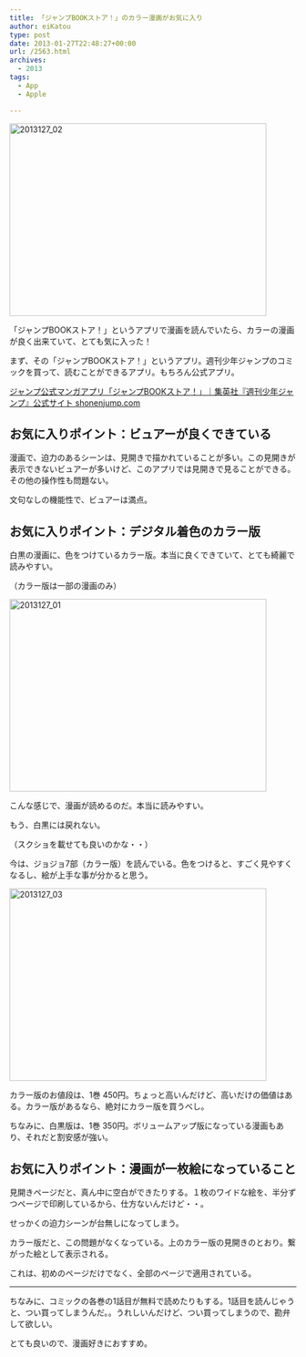 ```yaml
---
title: 「ジャンプBOOKストア！」のカラー漫画がお気に入り
author: eiKatou
type: post
date: 2013-01-27T22:48:27+00:00
url: /2563.html
archives:
  - 2013
tags:
  - App
  - Apple

---
```

<img src="http://eikatou.net/blog/wp-content/uploads/2013/01/2013127_02.jpg" alt="2013127_02" width="451" height="338" class="alignnone size-full wp-image-2565" srcset="/uploads/2013/01/2013127_02.jpg 451w, /uploads/2013/01/2013127_02-300x224.jpg 300w" sizes="(max-width: 451px) 100vw, 451px" />
  
「ジャンプBOOKストア！」というアプリで漫画を読んでいたら、カラーの漫画が良く出来ていて、とても気に入った！

まず、その「ジャンプBOOKストア！」というアプリ。週刊少年ジャンプのコミックを買って、読むことができるアプリ。もちろん公式アプリ。
  
[ジャンプ公式マンガアプリ「ジャンプBOOKストア！」｜集英社『週刊少年ジャンプ』公式サイト shonenjump.com][1]

<!--more-->

## お気に入りポイント：ビュアーが良くできている

漫画で、迫力のあるシーンは、見開きで描かれていることが多い。この見開きが表示できないビュアーが多いけど、このアプリでは見開きで見ることができる。その他の操作性も問題ない。

文句なしの機能性で、ビュアーは満点。

## お気に入りポイント：デジタル着色のカラー版

白黒の漫画に、色をつけているカラー版。本当に良くできていて、とても綺麗で読みやすい。
  
（カラー版は一部の漫画のみ）

<img src="http://eikatou.net/blog/wp-content/uploads/2013/01/2013127_01.jpg" alt="2013127_01" width="451" height="338" class="alignnone size-full wp-image-2564" srcset="/uploads/2013/01/2013127_01.jpg 451w, /uploads/2013/01/2013127_01-300x224.jpg 300w" sizes="(max-width: 451px) 100vw, 451px" />
  
こんな感じで、漫画が読めるのだ。本当に読みやすい。
  
もう、白黒には戻れない。
  
（スクショを載せても良いのかな・・）

今は、ジョジョ7部（カラー版）を読んでいる。色をつけると、すごく見やすくなるし、絵が上手な事が分かると思う。

<img src="http://eikatou.net/blog/wp-content/uploads/2013/01/2013127_03.jpg" alt="2013127_03" width="451" height="338" class="alignnone size-full wp-image-2566" srcset="/uploads/2013/01/2013127_03.jpg 451w, /uploads/2013/01/2013127_03-300x224.jpg 300w" sizes="(max-width: 451px) 100vw, 451px" />
  
カラー版のお値段は、1巻 450円。ちょっと高いんだけど、高いだけの価値はある。カラー版があるなら、絶対にカラー版を買うべし。

ちなみに、白黒版は、1巻 350円。ボリュームアップ版になっている漫画もあり、それだと割安感が強い。

## お気に入りポイント：漫画が一枚絵になっていること

見開きページだと、真ん中に空白ができたりする。１枚のワイドな絵を、半分ずつページで印刷しているから、仕方ないんだけど・・。
  
せっかくの迫力シーンが台無しになってしまう。

カラー版だと、この問題がなくなっている。上のカラー版の見開きのとおり。繋がった絵として表示される。

これは、初めのページだけでなく、全部のページで適用されている。

* * *

ちなみに、コミックの各巻の1話目が無料で読めたりもする。1話目を読んじゃうと、つい買ってしまうんだ。。うれしいんだけど、つい買ってしまうので、勘弁して欲しい。 

とても良いので、漫画好きにおすすめ。

 [1]: http://www.shonenjump.com/j/sp_jumpbookstore/
